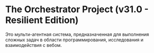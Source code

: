 # The Orchestrator Project (v31.0 - Resilient Edition)

Это мульти-агентная система, предназначенная для выполнения сложных задач в области программирования, исследования и взаимодействия с вебом.

